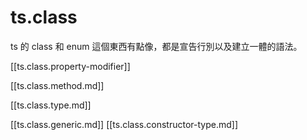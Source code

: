 # ts.class

ts 的 class 和 enum 這個東西有點像，都是宣告行別以及建立一體的語法。

[[ts.class.property-modifier]]


[[ts.class.method.md]]


[[ts.class.type.md]]

[[ts.class.generic.md]]
[[ts.class.constructor-type.md]]